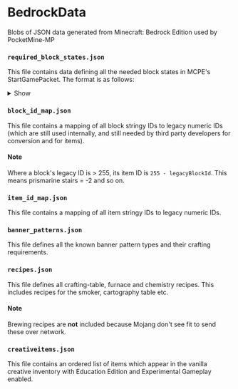 # BedrockData
Blobs of JSON data generated from Minecraft: Bedrock Edition used by PocketMine-MP

### `required_block_states.json`
This file contains data defining all the needed block states in MCPE's StartGamePacket. The format is as follows:
<details><summary>Show</summary>
<pre>
{
   {
       "id": legacy block id,
       "data": auto-generated data from block states,
       "name": string block identificator,
       "states": {
           // Block states
           "state name": {
               "type": state type,
               "val": state value
           }
       }
   }
}
</pre>
</details>

### `block_id_map.json`
This file contains a mapping of all block stringy IDs to legacy numeric IDs (which are still used internally, and still needed by third party developers for conversion and for items).

#### Note
Where a block's legacy ID is > 255, its item ID is `255 - legacyBlockId`. This means prismarine stairs = -2 and so on.

### `item_id_map.json`
This file contains a mapping of all item stringy IDs to legacy numeric IDs.

### `banner_patterns.json`
This file defines all the known banner pattern types and their crafting requirements.

### `recipes.json`
This file defines all crafting-table, furnace and chemistry recipes. This includes recipes for the smoker, cartography table etc.

#### Note
Brewing recipes are **not** included because Mojang don't see fit to send these over network.

### `creativeitems.json`
This file contains an ordered list of items which appear in the vanilla creative inventory with Education Edition and Experimental Gameplay enabled.
